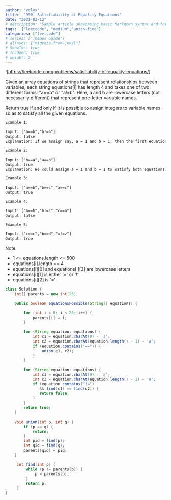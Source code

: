 ```yaml
---
author: "volyx"
title:  "990. Satisfiability of Equality Equations"
date: "2021-02-12"
# description: "Sample article showcasing basic Markdown syntax and formatting for HTML elements."
tags:  ["leetcode", "medium","union-find"]
categories: ["leetcode"]
# series: ["Themes Guide"]
# aliases: ["migrate-from-jekyl"]
# ShowToc: true
# TocOpen: true
# weight: 2
---
```


![https://leetcode.com/problems/satisfiability-of-equality-equations/]

Given an array equations of strings that represent relationships between variables, each string equations[i] has length 4 and takes one of two different forms: "a==b" or "a!=b".  Here, a and b are lowercase letters (not necessarily different) that represent one-letter variable names.

Return true if and only if it is possible to assign integers to variable names so as to satisfy all the given equations.

```txt
Example 1:

Input: ["a==b","b!=a"]
Output: false
Explanation: If we assign say, a = 1 and b = 1, then the first equation is satisfied, but not the second.  There is no way to assign the variables to satisfy both equations.

Example 2:

Input: ["b==a","a==b"]
Output: true
Explanation: We could assign a = 1 and b = 1 to satisfy both equations.

Example 3:

Input: ["a==b","b==c","a==c"]
Output: true

Example 4:

Input: ["a==b","b!=c","c==a"]
Output: false

Example 5:

Input: ["c==c","b==d","x!=z"]
Output: true
```

Note:

- 1 <= equations.length <= 500
- equations[i].length == 4
- equations[i][0] and equations[i][3] are lowercase letters
- equations[i][1] is either '=' or '!'
- equations[i][2] is '='

```java
class Solution {
    int[] parents = new int[26];
    
    public boolean equationsPossible(String[] equations) {
        
        for (int i = 0; i < 26; i++) {
            parents[i] = i;
        }
        
        for (String equation: equations) {
            int c1 = equation.charAt(0) - 'a';
            int c2 = equation.charAt(equation.length() - 1) - 'a';
            if (equation.contains("==")) {
                union(c1, c2);
            } 
        }
 
        for (String equation: equations) {
            int c1 = equation.charAt(0) - 'a';
            int c2 = equation.charAt(equation.length() - 1) - 'a';
            if (equation.contains("!=")
               && find(c1) == find(c2)) {
               return false;
            } 
        }
        return true;
    }
    
    void union(int p, int q) {
        if (p == q) {
            return;
        }
        int pid = find(p);
        int qid = find(q);
        parents[qid] = pid;
    }
    
     int find(int p) {
         while (p != parents[p]) {
             p = parents[p];
         }
         return p;
     }
}
